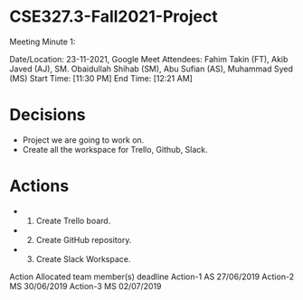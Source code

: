 # CSE327.3-Fall2021-Project



Meeting Minute 1:



Date/Location: 23-11-2021, Google Meet
Attendees: Fahim Takin (FT), Akib Javed (AJ), SM. Obaidullah Shihab (SM), Abu Sufian (AS), Muhammad Syed (MS)
Start Time: [11:30 PM]
End Time: [12:21 AM]

Decisions
=========

* Project we are going to work on.
* Create all the workspace for Trello, Github, Slack.

Actions
=======
* 1. Create Trello board.
* 2. Create GitHub repository.
* 3. Create Slack Workspace.

Action	Allocated team member(s)	deadline
Action-1	AS	27/06/2019
Action-2	MS	30/06/2019
Action-3	MS	02/07/2019

